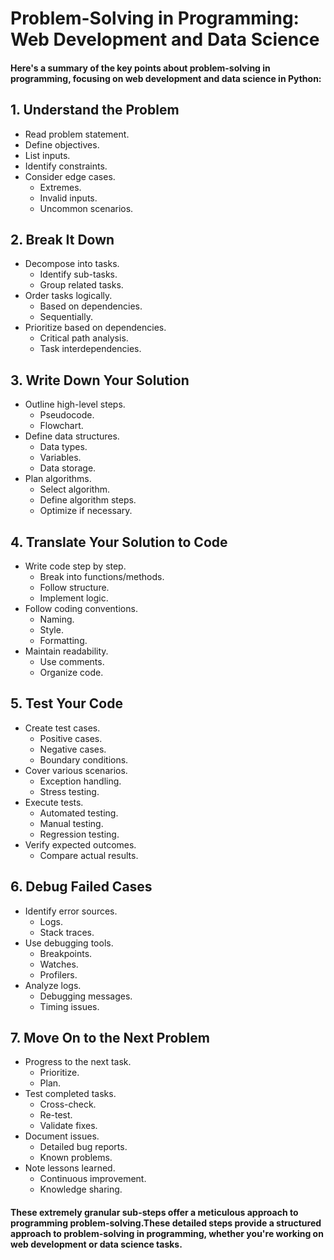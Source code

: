 # Problem-Solving in Programming: Web Development and Data Science

#### Here's a summary of the key points about problem-solving in programming, focusing on web development and data science in Python:

## 1. Understand the Problem

- Read problem statement.
- Define objectives.
- List inputs.
- Identify constraints.
- Consider edge cases.
  - Extremes.
  - Invalid inputs.
  - Uncommon scenarios.

## 2. Break It Down

- Decompose into tasks.
  - Identify sub-tasks.
  - Group related tasks.
- Order tasks logically.
  - Based on dependencies.
  - Sequentially.
- Prioritize based on dependencies.
  - Critical path analysis.
  - Task interdependencies.

## 3. Write Down Your Solution

- Outline high-level steps.
  - Pseudocode.
  - Flowchart.
- Define data structures.
  - Data types.
  - Variables.
  - Data storage.
- Plan algorithms.
  - Select algorithm.
  - Define algorithm steps.
  - Optimize if necessary.

## 4. Translate Your Solution to Code

- Write code step by step.
  - Break into functions/methods.
  - Follow structure.
  - Implement logic.
- Follow coding conventions.
  - Naming.
  - Style.
  - Formatting.
- Maintain readability.
  - Use comments.
  - Organize code.

## 5. Test Your Code

- Create test cases.
  - Positive cases.
  - Negative cases.
  - Boundary conditions.
- Cover various scenarios.
  - Exception handling.
  - Stress testing.
- Execute tests.
  - Automated testing.
  - Manual testing.
  - Regression testing.
- Verify expected outcomes.
  - Compare actual results.

## 6. Debug Failed Cases

- Identify error sources.
  - Logs.
  - Stack traces.
- Use debugging tools.
  - Breakpoints.
  - Watches.
  - Profilers.
- Analyze logs.
  - Debugging messages.
  - Timing issues.

## 7. Move On to the Next Problem

- Progress to the next task.
  - Prioritize.
  - Plan.
- Test completed tasks.
  - Cross-check.
  - Re-test.
  - Validate fixes.
- Document issues.
  - Detailed bug reports.
  - Known problems.
- Note lessons learned.
  - Continuous improvement.
  - Knowledge sharing.

#### These extremely granular sub-steps offer a meticulous approach to programming problem-solving.These detailed steps provide a structured approach to problem-solving in programming, whether you're working on web development or data science tasks.
